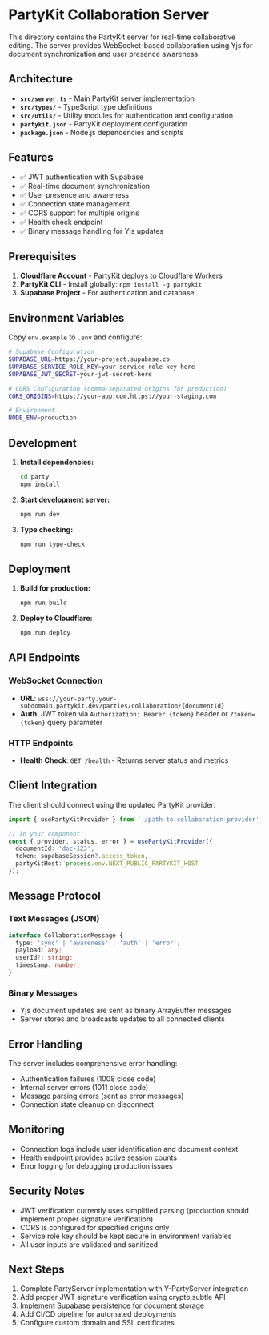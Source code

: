 # PartyKit Collaboration Server

This directory contains the PartyKit server for real-time collaborative editing. The server provides WebSocket-based collaboration using Yjs for document synchronization and user presence awareness.

## Architecture

- **`src/server.ts`** - Main PartyKit server implementation
- **`src/types/`** - TypeScript type definitions
- **`src/utils/`** - Utility modules for authentication and configuration
- **`partykit.json`** - PartyKit deployment configuration
- **`package.json`** - Node.js dependencies and scripts

## Features

- ✅ JWT authentication with Supabase
- ✅ Real-time document synchronization
- ✅ User presence and awareness
- ✅ Connection state management
- ✅ CORS support for multiple origins
- ✅ Health check endpoint
- ✅ Binary message handling for Yjs updates

## Prerequisites

1. **Cloudflare Account** - PartyKit deploys to Cloudflare Workers
2. **PartyKit CLI** - Install globally: `npm install -g partykit`
3. **Supabase Project** - For authentication and database

## Environment Variables

Copy `env.example` to `.env` and configure:

```bash
# Supabase Configuration
SUPABASE_URL=https://your-project.supabase.co
SUPABASE_SERVICE_ROLE_KEY=your-service-role-key-here
SUPABASE_JWT_SECRET=your-jwt-secret-here

# CORS Configuration (comma-separated origins for production)
CORS_ORIGINS=https://your-app.com,https://your-staging.com

# Environment
NODE_ENV=production
```

## Development

1. **Install dependencies:**
   ```bash
   cd party
   npm install
   ```

2. **Start development server:**
   ```bash
   npm run dev
   ```

3. **Type checking:**
   ```bash
   npm run type-check
   ```

## Deployment

1. **Build for production:**
   ```bash
   npm run build
   ```

2. **Deploy to Cloudflare:**
   ```bash
   npm run deploy
   ```

## API Endpoints

### WebSocket Connection
- **URL**: `wss://your-party.your-subdomain.partykit.dev/parties/collaboration/{documentId}`
- **Auth**: JWT token via `Authorization: Bearer {token}` header or `?token={token}` query parameter

### HTTP Endpoints
- **Health Check**: `GET /health` - Returns server status and metrics

## Client Integration

The client should connect using the updated PartyKit provider:

```typescript
import { usePartyKitProvider } from './path-to-collaboration-provider';

// In your component
const { provider, status, error } = usePartyKitProvider({
  documentId: 'doc-123',
  token: supabaseSession?.access_token,
  partyKitHost: process.env.NEXT_PUBLIC_PARTYKIT_HOST
});
```

## Message Protocol

### Text Messages (JSON)
```typescript
interface CollaborationMessage {
  type: 'sync' | 'awareness' | 'auth' | 'error';
  payload: any;
  userId?: string;
  timestamp: number;
}
```

### Binary Messages
- Yjs document updates are sent as binary ArrayBuffer messages
- Server stores and broadcasts updates to all connected clients

## Error Handling

The server includes comprehensive error handling:
- Authentication failures (1008 close code)
- Internal server errors (1011 close code)
- Message parsing errors (sent as error messages)
- Connection state cleanup on disconnect

## Monitoring

- Connection logs include user identification and document context
- Health endpoint provides active session counts
- Error logging for debugging production issues

## Security Notes

- JWT verification currently uses simplified parsing (production should implement proper signature verification)
- CORS is configured for specified origins only
- Service role key should be kept secure in environment variables
- All user inputs are validated and sanitized

## Next Steps

1. Complete PartyServer implementation with Y-PartyServer integration
2. Add proper JWT signature verification using crypto.subtle API
3. Implement Supabase persistence for document storage
4. Add CI/CD pipeline for automated deployments
5. Configure custom domain and SSL certificates 
